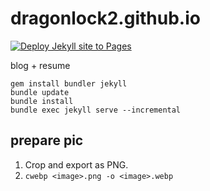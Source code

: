 # dragonlock2.github.io

[![Deploy Jekyll site to Pages](https://github.com/dragonlock2/dragonlock2.github.io/actions/workflows/jekyll.yml/badge.svg)](https://github.com/dragonlock2/dragonlock2.github.io/actions/workflows/jekyll.yml)

blog + resume

```
gem install bundler jekyll
bundle update
bundle install
bundle exec jekyll serve --incremental
```

## prepare pic

1. Crop and export as PNG.
2. `cwebp <image>.png -o <image>.webp`
